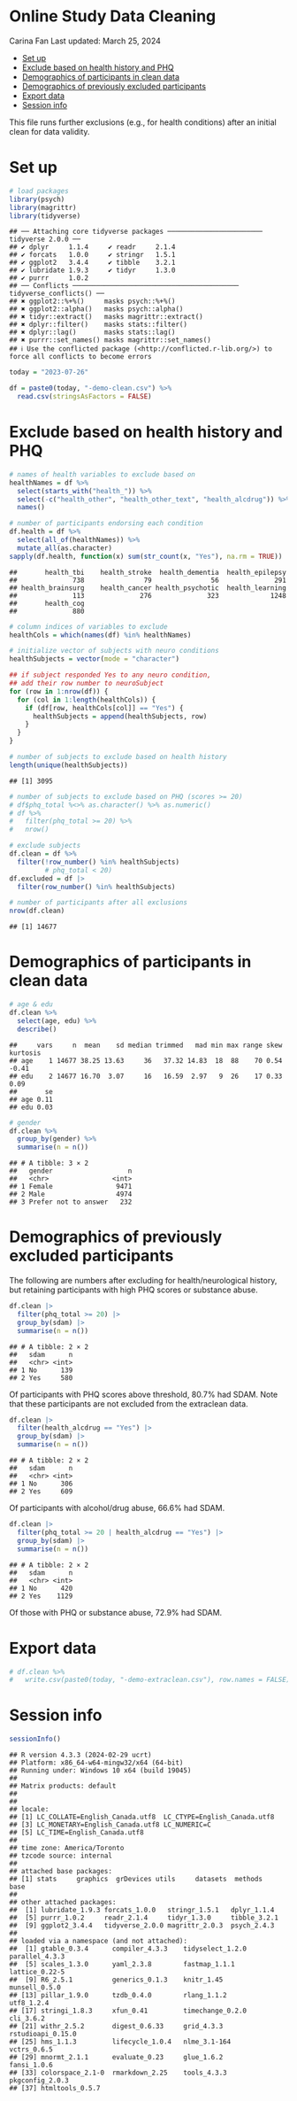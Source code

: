 Online Study Data Cleaning
================
Carina Fan
Last updated: March 25, 2024

- [Set up](#set-up)
- [Exclude based on health history and
  PHQ](#exclude-based-on-health-history-and-phq)
- [Demographics of participants in clean
  data](#demographics-of-participants-in-clean-data)
- [Demographics of previously excluded
  participants](#demographics-of-previously-excluded-participants)
- [Export data](#export-data)
- [Session info](#session-info)

This file runs further exclusions (e.g., for health conditions) after an
initial clean for data validity.

# Set up

``` r
# load packages
library(psych)
library(magrittr)
library(tidyverse)
```

    ## ── Attaching core tidyverse packages ──────────────────────── tidyverse 2.0.0 ──
    ## ✔ dplyr     1.1.4     ✔ readr     2.1.4
    ## ✔ forcats   1.0.0     ✔ stringr   1.5.1
    ## ✔ ggplot2   3.4.4     ✔ tibble    3.2.1
    ## ✔ lubridate 1.9.3     ✔ tidyr     1.3.0
    ## ✔ purrr     1.0.2     
    ## ── Conflicts ────────────────────────────────────────── tidyverse_conflicts() ──
    ## ✖ ggplot2::%+%()     masks psych::%+%()
    ## ✖ ggplot2::alpha()   masks psych::alpha()
    ## ✖ tidyr::extract()   masks magrittr::extract()
    ## ✖ dplyr::filter()    masks stats::filter()
    ## ✖ dplyr::lag()       masks stats::lag()
    ## ✖ purrr::set_names() masks magrittr::set_names()
    ## ℹ Use the conflicted package (<http://conflicted.r-lib.org/>) to force all conflicts to become errors

``` r
today = "2023-07-26"
```

``` r
df = paste0(today, "-demo-clean.csv") %>% 
  read.csv(stringsAsFactors = FALSE)
```

<!-- ======================================================================= -->

# Exclude based on health history and PHQ

``` r
# names of health variables to exclude based on
healthNames = df %>% 
  select(starts_with("health_")) %>% 
  select(-c("health_other", "health_other_text", "health_alcdrug")) %>% 
  names()

# number of participants endorsing each condition
df.health = df %>% 
  select(all_of(healthNames)) %>% 
  mutate_all(as.character)
sapply(df.health, function(x) sum(str_count(x, "Yes"), na.rm = TRUE))
```

    ##       health_tbi    health_stroke  health_dementia  health_epilepsy 
    ##              738               79               56              291 
    ## health_brainsurg    health_cancer health_psychotic  health_learning 
    ##              113              276              323             1248 
    ##       health_cog 
    ##              880

``` r
# column indices of variables to exclude 
healthCols = which(names(df) %in% healthNames)

# initialize vector of subjects with neuro conditions 
healthSubjects = vector(mode = "character")

## if subject responded Yes to any neuro condition, 
## add their row number to neuroSubject
for (row in 1:nrow(df)) {
  for (col in 1:length(healthCols)) {
    if (df[row, healthCols[col]] == "Yes") {
      healthSubjects = append(healthSubjects, row)
    }
  }
}

# number of subjects to exclude based on health history
length(unique(healthSubjects)) 
```

    ## [1] 3095

``` r
# number of subjects to exclude based on PHQ (scores >= 20)
# df$phq_total %<>% as.character() %>% as.numeric()
# df %>%
#   filter(phq_total >= 20) %>%
#   nrow()

# exclude subjects 
df.clean = df %>% 
  filter(!row_number() %in% healthSubjects)
         # phq_total < 20) 
df.excluded = df |> 
  filter(row_number() %in% healthSubjects)

# number of participants after all exclusions
nrow(df.clean)
```

    ## [1] 14677

<!-- ======================================================================= -->

# Demographics of participants in clean data

``` r
# age & edu
df.clean %>% 
  select(age, edu) %>% 
  describe()
```

    ##     vars     n  mean    sd median trimmed   mad min max range skew kurtosis
    ## age    1 14677 38.25 13.63     36   37.32 14.83  18  88    70 0.54    -0.41
    ## edu    2 14677 16.70  3.07     16   16.59  2.97   9  26    17 0.33     0.09
    ##       se
    ## age 0.11
    ## edu 0.03

``` r
# gender
df.clean %>% 
  group_by(gender) %>% 
  summarise(n = n())
```

    ## # A tibble: 3 × 2
    ##   gender                   n
    ##   <chr>                <int>
    ## 1 Female                9471
    ## 2 Male                  4974
    ## 3 Prefer not to answer   232

<!-- ======================================================================= -->

# Demographics of previously excluded participants

The following are numbers after excluding for health/neurological
history, but retaining participants with high PHQ scores or substance
abuse.

``` r
df.clean |> 
  filter(phq_total >= 20) |>
  group_by(sdam) |> 
  summarise(n = n())
```

    ## # A tibble: 2 × 2
    ##   sdam      n
    ##   <chr> <int>
    ## 1 No      139
    ## 2 Yes     580

Of participants with PHQ scores above threshold, 80.7% had SDAM. Note
that these participants are not excluded from the extraclean data.

``` r
df.clean |> 
  filter(health_alcdrug == "Yes") |> 
  group_by(sdam) |> 
  summarise(n = n())
```

    ## # A tibble: 2 × 2
    ##   sdam      n
    ##   <chr> <int>
    ## 1 No      306
    ## 2 Yes     609

Of participants with alcohol/drug abuse, 66.6% had SDAM.

``` r
df.clean |> 
  filter(phq_total >= 20 | health_alcdrug == "Yes") |> 
  group_by(sdam) |> 
  summarise(n = n())
```

    ## # A tibble: 2 × 2
    ##   sdam      n
    ##   <chr> <int>
    ## 1 No      420
    ## 2 Yes    1129

Of those with PHQ or substance abuse, 72.9% had SDAM.

<!-- ======================================================================= -->

# Export data

``` r
# df.clean %>% 
#   write.csv(paste0(today, "-demo-extraclean.csv"), row.names = FALSE)
```

<!-- ======================================================================= -->

# Session info

``` r
sessionInfo()
```

    ## R version 4.3.3 (2024-02-29 ucrt)
    ## Platform: x86_64-w64-mingw32/x64 (64-bit)
    ## Running under: Windows 10 x64 (build 19045)
    ## 
    ## Matrix products: default
    ## 
    ## 
    ## locale:
    ## [1] LC_COLLATE=English_Canada.utf8  LC_CTYPE=English_Canada.utf8   
    ## [3] LC_MONETARY=English_Canada.utf8 LC_NUMERIC=C                   
    ## [5] LC_TIME=English_Canada.utf8    
    ## 
    ## time zone: America/Toronto
    ## tzcode source: internal
    ## 
    ## attached base packages:
    ## [1] stats     graphics  grDevices utils     datasets  methods   base     
    ## 
    ## other attached packages:
    ##  [1] lubridate_1.9.3 forcats_1.0.0   stringr_1.5.1   dplyr_1.1.4    
    ##  [5] purrr_1.0.2     readr_2.1.4     tidyr_1.3.0     tibble_3.2.1   
    ##  [9] ggplot2_3.4.4   tidyverse_2.0.0 magrittr_2.0.3  psych_2.4.3    
    ## 
    ## loaded via a namespace (and not attached):
    ##  [1] gtable_0.3.4      compiler_4.3.3    tidyselect_1.2.0  parallel_4.3.3   
    ##  [5] scales_1.3.0      yaml_2.3.8        fastmap_1.1.1     lattice_0.22-5   
    ##  [9] R6_2.5.1          generics_0.1.3    knitr_1.45        munsell_0.5.0    
    ## [13] pillar_1.9.0      tzdb_0.4.0        rlang_1.1.2       utf8_1.2.4       
    ## [17] stringi_1.8.3     xfun_0.41         timechange_0.2.0  cli_3.6.2        
    ## [21] withr_2.5.2       digest_0.6.33     grid_4.3.3        rstudioapi_0.15.0
    ## [25] hms_1.1.3         lifecycle_1.0.4   nlme_3.1-164      vctrs_0.6.5      
    ## [29] mnormt_2.1.1      evaluate_0.23     glue_1.6.2        fansi_1.0.6      
    ## [33] colorspace_2.1-0  rmarkdown_2.25    tools_4.3.3       pkgconfig_2.0.3  
    ## [37] htmltools_0.5.7
